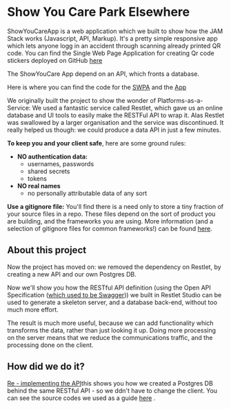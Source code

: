 # Show You Care Park Elsewhere

ShowYouCareApp is a web application which we built to show how the JAM Stack works (Javascript, API, Markup). 
It's a pretty simple responsive app which lets anyone logg in an accident through scanning already printed QR code.
You can find the Single Web Page Application for creating Qr code stickers deployed on GitHub [here](https://github.com/TheAntiParkingCompany/SPWA_GenerateStickers)

The ShowYouCare App depend on an API, which fronts a database. 

Here is where you can find the code for the [SWPA](https://github.com/TheAntiParkingCompany/SPWA_GenerateStickers) and the [App](https://github.com/TheAntiParkingCompany/ShowYouCareApp)

We originally built the project to show the wonder of Platforms-as-a-Service: We used a fantastic service called Restlet, which gave us an online database and UI tools to easily make the RESTFul API to wrap it. Alas Restlet was swallowed by a larger organisation and the service was discontinued. It really helped us though: we could produce a data API in just a few minutes.

**To keep you and your client safe**, here are some ground rules:

* **NO authentication data:** 
  * usernames, passwords
  * shared secrets
  * tokens
* **NO real names** 
  * no personally attributable data of any sort


**Use a gitignore file:** You'll find there is a need only to store a tiny fraction of your source files in a repo. These files depend on the sort of product you are building, and the frameworks you are using. More information (and a selection of gitignore files for common frameworks!) can be found [here](https://github.com/github/gitignore). 

## About this project

Now the project has moved on: we removed the dependency on Restlet, by creating a new API and our own Postgres DB.

Now we'll show you how the RESTful API definition (using the Open API Specification ([which used to be Swagger](https://swagger.io/docs/specification/about/))) we built in Restlet Studio can be used to generate a skeleton server, and a database back-end, without too much more effort.

The result is much more useful, because we can add functionality which transforms the data, rather than just looking it up. Doing more processing on the server means that we reduce the communications traffic, and the processing done on the client.

## How did we do it?

 [Re - implementing the API](https://github.com/aliceliveprojects/WildLoggingDBParent/blob/master/ReImplementing.md)this shows you how we created a Postgres DB behind the same RESTful API - so we ddn't have to change the client.
 You can see the source codes we used as a guide [here](https://github.com/aliceliveprojects/WildLogging) .
 
